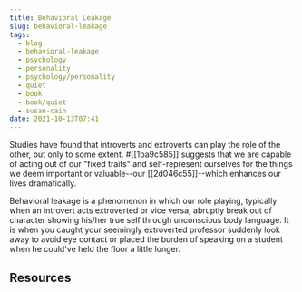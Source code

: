 ```yaml
---
title: Behavioral Leakage
slug: behavioral-leakage
tags:
  - blog
  - behavioral-leakage
  - psychology
  - personality
  - psychology/personality
  - quiet
  - book
  - book/quiet
  - susan-cain
date: 2021-10-13T07:41
---
```



Studies have found that introverts and extroverts can play the role of the
other, but only to some extent. #[[1ba9c585]] suggests that we are capable of
acting out of our "fixed traits" and self-represent ourselves for the things we
deem important or valuable--our [[2d046c55]]--which enhances our
lives dramatically.

Behavioral leakage is a phenomenon in which our role playing, typically when an
introvert acts extroverted or vice versa, abruptly break out of character
showing his/her true self through unconscious body language. It is when you
caught your seemingly extroverted professor suddenly look away to avoid eye
contact or placed the burden of speaking on a student when he could've held the
floor a little longer.


## Resources

[^1]: Quiet: The Power of Introverts in a World That Can't Stop Talking by Susan Cain - Chapter 9: When Should You Act More Extroverted Than You Really Are?
